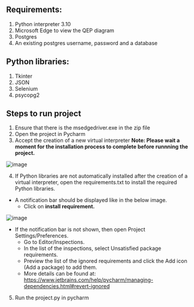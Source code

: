 ## Requirements:
1) Python interpreter 3.10
2) Microsoft Edge to view the QEP diagram
3) Postgres 
4) An existing postgres username, password and a database

## Python libraries:
1) Tkinter
2) JSON 
3) Selenium 
4) psycopg2

## Steps to run project
1) Ensure that there is the msedgedriver.exe in the zip file
2) Open the project in Pycharm
3) Accept the creation of a new virtual interpreter
  **Note: Please wait a moment for the installation process to complete before runnning the project.**

![image](https://user-images.githubusercontent.com/49061096/141414996-aab3ae6e-0c4e-4f24-9843-2faf45ba8ec9.png)


4) If Python libraries are not automatically installed after the creation of a virtual interpreter, open the requirements.txt to install the required Python libraries.

* A notification bar should be displayed like in the below image. 
    * Click on **install requirement.**

![image](https://user-images.githubusercontent.com/49061096/141415035-40cd77f5-dea2-4c9d-bd76-9004708699f3.png)

     
 * If the notification bar is not shown, then open Project Settings/Preferences.
    * Go to Editor/Inspections.
    * In the list of the inspections, select Unsatisfied package requirements.
    * Preview the list of the ignored requirements and click the Add icon (Add a package) to add them.
    * More details can be found at: https://www.jetbrains.com/help/pycharm/managing-dependencies.html#revert-ignored
     
5) Run the project.py in pycharm

